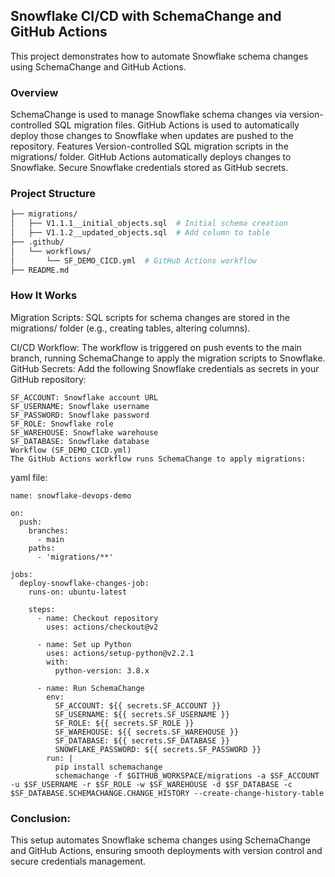 <h2>Snowflake CI/CD with SchemaChange and GitHub Actions</h2>
This project demonstrates how to automate Snowflake schema changes using SchemaChange and GitHub Actions.

<h3>Overview</h3>
SchemaChange is used to manage Snowflake schema changes via version-controlled SQL migration files.
GitHub Actions is used to automatically deploy those changes to Snowflake when updates are pushed to the repository.
Features
Version-controlled SQL migration scripts in the migrations/ folder.
GitHub Actions automatically deploys changes to Snowflake.
Secure Snowflake credentials stored as GitHub secrets.

<h3>Project Structure</h3>

```bash
├── migrations/
│   ├── V1.1.1__initial_objects.sql  # Initial schema creation
│   ├── V1.1.2__updated_objects.sql  # Add column to table
├── .github/
│   └── workflows/
│       └── SF_DEMO_CICD.yml  # GitHub Actions workflow
├── README.md
```
<h3>How It Works</h3>
Migration Scripts: SQL scripts for schema changes are stored in the migrations/ folder (e.g., creating tables, altering columns).

CI/CD Workflow: The workflow is triggered on push events to the main branch, running SchemaChange to apply the migration scripts to Snowflake.
GitHub Secrets:
Add the following Snowflake credentials as secrets in your GitHub repository:
```
SF_ACCOUNT: Snowflake account URL
SF_USERNAME: Snowflake username
SF_PASSWORD: Snowflake password
SF_ROLE: Snowflake role
SF_WAREHOUSE: Snowflake warehouse
SF_DATABASE: Snowflake database
Workflow (SF_DEMO_CICD.yml)
The GitHub Actions workflow runs SchemaChange to apply migrations:
```
yaml file:
```
name: snowflake-devops-demo

on:
  push:
    branches:
      - main
    paths:
      - 'migrations/**'

jobs:
  deploy-snowflake-changes-job:
    runs-on: ubuntu-latest

    steps:
      - name: Checkout repository
        uses: actions/checkout@v2

      - name: Set up Python
        uses: actions/setup-python@v2.2.1
        with:
          python-version: 3.8.x

      - name: Run SchemaChange
        env:
          SF_ACCOUNT: ${{ secrets.SF_ACCOUNT }}
          SF_USERNAME: ${{ secrets.SF_USERNAME }}
          SF_ROLE: ${{ secrets.SF_ROLE }}
          SF_WAREHOUSE: ${{ secrets.SF_WAREHOUSE }}
          SF_DATABASE: ${{ secrets.SF_DATABASE }}
          SNOWFLAKE_PASSWORD: ${{ secrets.SF_PASSWORD }}
        run: |
          pip install schemachange
          schemachange -f $GITHUB_WORKSPACE/migrations -a $SF_ACCOUNT -u $SF_USERNAME -r $SF_ROLE -w $SF_WAREHOUSE -d $SF_DATABASE -c $SF_DATABASE.SCHEMACHANGE.CHANGE_HISTORY --create-change-history-table
```
<h3>Conclusion:</h3>
This setup automates Snowflake schema changes using SchemaChange and GitHub Actions, ensuring smooth deployments with version control and secure credentials management.

